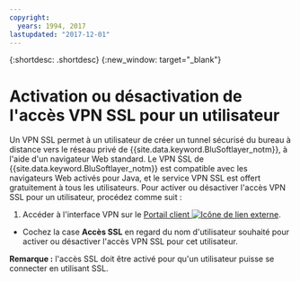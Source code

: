 ```yaml
---
copyright:
  years: 1994, 2017
lastupdated: "2017-12-01"
---
```


{:shortdesc: .shortdesc}
{:new_window: target="_blank"}

# Activation ou désactivation de l'accès VPN SSL pour un utilisateur

Un VPN SSL permet à un utilisateur de créer un tunnel sécurisé du bureau à distance vers le réseau privé de {{site.data.keyword.BluSoftlayer_notm}}, à l'aide d'un navigateur Web standard. Le VPN SSL de {{site.data.keyword.BluSoftlayer_notm}} est compatible avec les navigateurs Web activés pour Java, et le service VPN SSL est offert gratuitement à tous les utilisateurs. Pour activer ou désactiver l'accès VPN SSL pour un utilisateur, procédez comme suit :

1. Accéder à l'interface VPN sur le [Portail client ![Icône de lien externe](../../icons/launch-glyph.svg "Icône de lien externe")](https://control.softlayer.com/).
* Cochez la case **Accès SSL** en regard du nom d'utilisateur souhaité pour activer ou désactiver l'accès VPN SSL pour cet utilisateur.

**Remarque :** l'accès SSL doit être activé pour qu'un utilisateur puisse se connecter en utilisant SSL.
